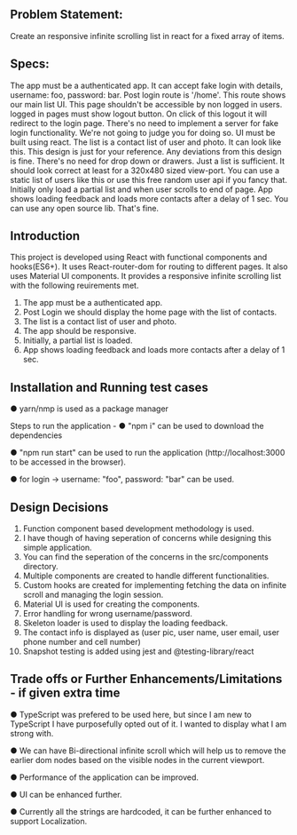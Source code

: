 ## Problem Statement:

Create an responsive infinite scrolling list in react for a fixed array of items.

## Specs:
The app must be a authenticated app. It can accept fake login with details, username: foo, password: bar.
Post login route is '/home'. This route shows our main list UI. This page shouldn't be accessible by non logged in users.
logged in pages must show logout button. On click of this logout it will redirect to the login page.
There's no need to implement a server for fake login functionality. We're not going to judge you for doing so.
UI must be built using react.
The list is a contact list of user and photo. It can look like this. This design is just for your reference. Any deviations from this design is fine. There's no need for drop down or drawers. Just a list is sufficient.
It should look correct at least for a 320x480 sized view-port.
You can use a static list of users like this or use this free random user api if you fancy that.
Initially only load a partial list and when user scrolls to end of page. App shows loading feedback and loads more contacts after a delay of 1 sec.
You can use any open source lib. That's fine.


## Introduction

This project is developed using React with functional components and hooks(ES6+).
It uses React-router-dom for routing to different pages. It also uses Material UI components. It provides a responsive infinite scrolling list with the following reuirements met.
1.	The app must be a authenticated app.
2.	Post Login we should display the home page with the list of contacts.
3.	The list is a contact list of user and photo.
4.	The app should be responsive.
5.	Initially, a partial list is loaded.
6.	 App shows loading feedback and loads more contacts after a delay of 1 sec.

## Installation and Running test cases
● yarn/nmp is used as a package manager 

Steps to run the application -
● "npm i" can be used to download the dependencies

● "npm run start" can be used to run the application (http://localhost:3000 to be accessed in the browser).

● for login -> username: "foo", password: "bar" can be used.

## Design Decisions

1. Function component based development methodology is used.
2. I have though of having seperation of concerns while designing this simple application.
3. You can find the seperation of the concerns in the src/components directory.
4. Multiple components are created to handle different functionalities.
5. Custom hooks are created for implementing fetching the data on infinite scroll and managing the login session.
6. Material UI is used for creating the components.
7. Error handling for wrong username/password.
8. Skeleton loader is used to display the loading feedback.
9. The contact info is displayed as (user pic, user name, user email, user phone number and cell number)
10. Snapshot testing is added using jest and @testing-library/react

## Trade offs or Further Enhancements/Limitations - if given extra time

 ● TypeScript was prefered to be used here, but since I am new to TypeScript I have purposefully opted out of it. I wanted to display what I am strong with.
 
 ● We can have Bi-directional infinite scroll which will help us to remove the earlier dom nodes based on the visible nodes in the current viewport.
 
 ● Performance of the application can be improved.
 
 ● UI can be enhanced further.
 
 ● Currently all the strings are hardcoded, it can be further enhanced to support Localization.

 
